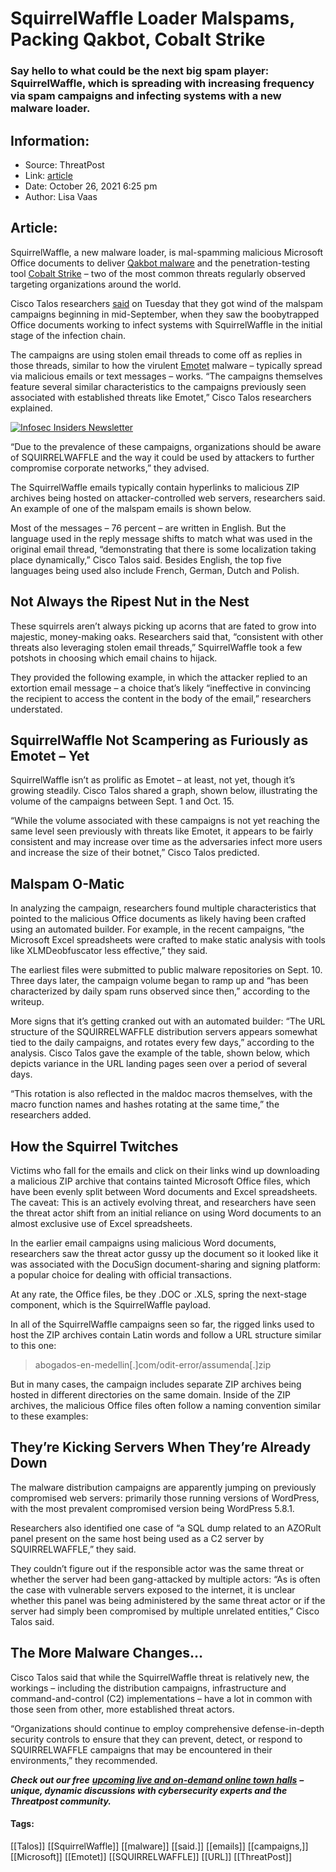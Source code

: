 # SquirrelWaffle Loader Malspams, Packing Qakbot, Cobalt Strike
### Say hello to what could be the next big spam player: SquirrelWaffle, which is spreading with increasing frequency via spam campaigns and infecting systems with a new malware loader. 

## Information:
+ Source: ThreatPost
+ Link: [article](https://kasperskycontenthub.com/threatpost-global/?p=175775)
+ Date: October 26, 2021  6:25 pm
+ Author: Lisa Vaas


## Article:
SquirrelWaffle, a new malware loader, is mal-spamming malicious Microsoft Office documents to deliver [Qakbot malware](https://threatpost.com/prolock-ransomware-qakbot-trojan/155828/) and the penetration-testing tool [Cobalt Strike](https://threatpost.com/cobalt-strike-cybercrooks/167368/) – two of the most common threats regularly observed targeting organizations around the world.


Cisco Talos researchers [said](https://blog.talosintelligence.com/2021/10/squirrelwaffle-emerges.html?utm_source=feedburner&utm_medium=feed&utm_campaign=Feed%3A+feedburner%2FTalos+%28Talos%E2%84%A2+Blog%29) on Tuesday that they got wind of the malspam campaigns beginning in mid-September, when they saw the boobytrapped Office documents working to infect systems with SquirrelWaffle in the initial stage of the infection chain.


The campaigns are using stolen email threads to come off as replies in those threads, similar to how the virulent [Emotet](https://threatpost.com/emotet-takedown-infrastructure-netwalker-offline/163389/) malware – typically spread via malicious emails or text messages – works. “The campaigns themselves feature several similar characteristics to the campaigns previously seen associated with established threats like Emotet,” Cisco Talos researchers explained.


[![Infosec Insiders Newsletter](https://media.threatpost.com/wp-content/uploads/sites/103/2021/07/10165815/infosec_insiders_in_article_promo.png)](https://threatpost.com/infosec-insider-subscription-page/?utm_source=ART&utm_medium=ART&utm_campaign=InfosecInsiders_Newsletter_Promo/)


“Due to the prevalence of these campaigns, organizations should be aware of SQUIRRELWAFFLE and the way it could be used by attackers to further compromise corporate networks,” they advised.


The SquirrelWaffle emails typically contain hyperlinks to malicious ZIP archives being hosted on attacker-controlled web servers, researchers said. An example of one of the malspam emails is shown below.


Most of the messages – 76 percent – are written in English. But the language used in the reply message shifts to match what was used in the original email thread, “demonstrating that there is some localization taking place dynamically,” Cisco Talos said. Besides English, the top five languages being used also include French, German, Dutch and Polish.


Not Always the Ripest Nut in the Nest
-------------------------------------


These squirrels aren’t always picking up acorns that are fated to grow into majestic, money-making oaks. Researchers said that, “consistent with other threats also leveraging stolen email threads,” SquirrelWaffle took a few potshots in choosing which email chains to hijack.


They provided the following example, in which the attacker replied to an extortion email message – a choice that’s likely “ineffective in convincing the recipient to access the content in the body of the email,” researchers understated.


SquirrelWaffle Not Scampering as Furiously as Emotet – Yet
----------------------------------------------------------


SquirrelWaffle isn’t as prolific as Emotet – at least, not yet, though it’s growing steadily. Cisco Talos shared a graph, shown below, illustrating the volume of the campaigns between Sept. 1 and Oct. 15.


“While the volume associated with these campaigns is not yet reaching the same level seen previously with threats like Emotet, it appears to be fairly consistent and may increase over time as the adversaries infect more users and increase the size of their botnet,” Cisco Talos predicted.


Malspam O-Matic
---------------


In analyzing the campaign, researchers found multiple characteristics that pointed to the malicious Office documents as likely having been crafted using an automated builder. For example, in the recent campaigns, “the Microsoft Excel spreadsheets were crafted to make static analysis with tools like XLMDeobfuscator less effective,” they said.


The earliest files were submitted to public malware repositories on Sept. 10. Three days later, the campaign volume began to ramp up and “has been characterized by daily spam runs observed since then,” according to the writeup.


More signs that it’s getting cranked out with an automated builder: “The URL structure of the SQUIRRELWAFFLE distribution servers appears somewhat tied to the daily campaigns, and rotates every few days,” according to the analysis. Cisco Talos gave the example of the table, shown below, which depicts variance in the URL landing pages seen over a period of several days.


“This rotation is also reflected in the maldoc macros themselves, with the macro function names and hashes rotating at the same time,” the researchers added.


How the Squirrel Twitches
-------------------------


Victims who fall for the emails and click on their links wind up downloading a malicious ZIP archive that contains tainted Microsoft Office files, which have been evenly split between Word documents and Excel spreadsheets. The caveat: This is an actively evolving threat, and researchers have seen the threat actor shift from an initial reliance on using Word documents to an almost exclusive use of Excel spreadsheets.


In the earlier email campaigns using malicious Word documents, researchers saw the threat actor gussy up the document so it looked like it was associated with the DocuSign document-sharing and signing platform: a popular choice for dealing with official transactions.


At any rate, the Office files, be they .DOC or .XLS, spring the next-stage component, which is the SquirrelWaffle payload.


In all of the SquirrelWaffle campaigns seen so far, the rigged links used to host the ZIP archives contain Latin words and follow a URL structure similar to this one:



> abogados-en-medellin[.]com/odit-error/assumenda[.]zip
> 
> 


But in many cases, the campaign includes separate ZIP archives being hosted in different directories on the same domain. Inside of the ZIP archives, the malicious Office files often follow a naming convention similar to these examples:


They’re Kicking Servers When They’re Already Down
-------------------------------------------------


The malware distribution campaigns are apparently jumping on previously compromised web servers: primarily those running versions of WordPress, with the most prevalent compromised version being WordPress 5.8.1.


Researchers also identified one case of “a SQL dump related to an AZORult panel present on the same host being used as a C2 server by SQUIRRELWAFFLE,” they said.


They couldn’t figure out if the responsible actor was the same threat or whether the server had been gang-attacked by multiple actors: “As is often the case with vulnerable servers exposed to the internet, it is unclear whether this panel was being administered by the same threat actor or if the server had simply been compromised by multiple unrelated entities,” Cisco Talos said.


The More Malware Changes…
-------------------------


Cisco Talos said that while the SquirrelWaffle threat is relatively new, the workings – including the distribution campaigns, infrastructure and command-and-control (C2) implementations – have a lot in common with those seen from other, more established threat actors.


“Organizations should continue to employ comprehensive defense-in-depth security controls to ensure that they can prevent, detect, or respond to SQUIRRELWAFFLE campaigns that may be encountered in their environments,” they recommended.


***Check out our free*** [***upcoming live and on-demand online town halls***](https://threatpost.com/category/webinars/) ***– unique, dynamic discussions with cybersecurity experts and the Threatpost community.***




#### Tags:
[[Talos]] [[SquirrelWaffle]] [[malware]] [[said.]] [[emails]] [[campaigns,]] [[Microsoft]] [[Emotet]] [[SQUIRRELWAFFLE]] [[URL]] [[ThreatPost]]
